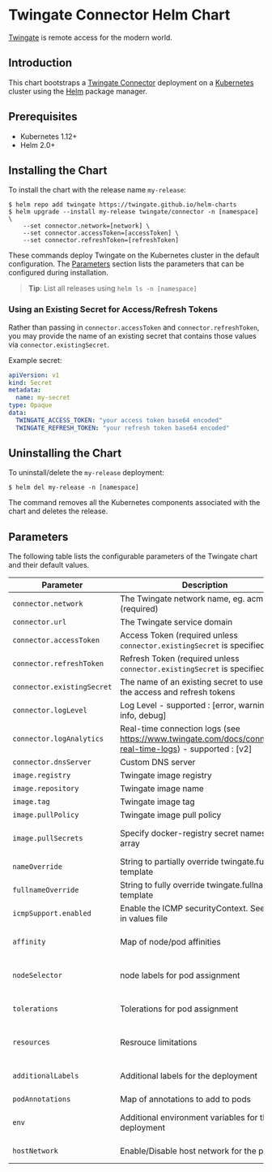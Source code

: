 # Twingate Connector Helm Chart

[Twingate](https://www.twingate.com/) is remote access for the modern world.

## Introduction

This chart bootstraps a [Twingate Connector](https://hub.docker.com/r/twingate/connector) deployment on a [Kubernetes](http://kubernetes.io) cluster using the [Helm](https://helm.sh) package manager.

## Prerequisites

- Kubernetes 1.12+
- Helm 2.0+

## Installing the Chart

To install the chart with the release name `my-release`:

```shell
$ helm repo add twingate https://twingate.github.io/helm-charts
$ helm upgrade --install my-release twingate/connector -n [namespace] \
    --set connector.network=[network] \
    --set connector.accessToken=[accessToken] \
    --set connector.refreshToken=[refreshToken]
```

These commands deploy Twingate on the Kubernetes cluster in the default configuration. The [Parameters](#parameters) section lists the parameters that can be configured during installation.

> **Tip**: List all releases using `helm ls -n [namespace]`

### Using an Existing Secret for Access/Refresh Tokens

Rather than passing in `connector.accessToken` and `connector.refreshToken`, you may provide the name of an existing secret that contains those values via `connector.existingSecret`.

Example secret:

```yaml
apiVersion: v1
kind: Secret
metadata:
  name: my-secret
type: Opaque
data:
  TWINGATE_ACCESS_TOKEN: "your access token base64 encoded"
  TWINGATE_REFRESH_TOKEN: "your refresh token base64 encoded"
```

## Uninstalling the Chart

To uninstall/delete the `my-release` deployment:

```shell
$ helm del my-release -n [namespace]
```

The command removes all the Kubernetes components associated with the chart and deletes the release.

## Parameters

The following table lists the configurable parameters of the Twingate chart and their default values.

| Parameter                               | Description                                                                 | Default                                                 |
|-----------------------------------------|-----------------------------------------------------------------------------|---------------------------------------------------------|
| `connector.network`                     | The Twingate network name, eg. acme (required)                              |                                                         |
| `connector.url`                         | The Twingate service domain                                                 | `twingate.com`                                          |
| `connector.accessToken`                 | Access Token (required unless `connector.existingSecret` is specified)      |                                                         |
| `connector.refreshToken`                | Refresh Token (required unless `connector.existingSecret` is specified)     |                                                         |
| `connector.existingSecret`              | The name of an existing secret to use for the access and refresh tokens     |                                                         |
| `connector.logLevel`                    | Log Level - supported : [error, warning, info, debug]                       | `error`                                                 |
| `connector.logAnalytics`                | Real-time connection logs (see https://www.twingate.com/docs/connector-real-time-logs) - supported : [v2]                                |                                                         |
| `connector.dnsServer`                   | Custom DNS server                                                           |                                                         |
| `image.registry`                        | Twingate image registry                                                     | `docker.io`                                             |
| `image.repository`                      | Twingate image name                                                         | `twingate/connector`                                    |
| `image.tag`                             | Twingate image tag                                                          | `latest`                                                |
| `image.pullPolicy`                      | Twingate image pull policy                                                  | `Always`                                                |
| `image.pullSecrets`                     | Specify docker-registry secret names as an array                            | `[]` (does not add image pull secrets to deployed pods) |
| `nameOverride`                          | String to partially override twingate.fullname template                     | `nil`                                                   |
| `fullnameOverride`                      | String to fully override twingate.fullname template                         | `nil`                                                   |
| `icmpSupport.enabled`                   | Enable the ICMP securityContext. See more in values file                    | `false`                                                 |
| `affinity`                              | Map of node/pod affinities                                                  | `{}` (The value is evaluated as a template)             |
| `nodeSelector`                          | node labels for pod assignment                                              | `{}` (The value is evaluated as a template)             |
| `tolerations`                           | Tolerations for pod assignment                                              | `[]` (The value is evaluated as a template)             |
| `resources`                             | Resrouce limitations                                                        | `{}` (The value is evaluated as a template)             |
| `additionalLabels`                      | Additional labels for the deployment                                        | `{}` (The value is evaluated as a template)             |
| `podAnnotations`                        | Map of annotations to add to pods                                           | `{}`                                                    |
| `env`                                   | Additional environment variables for the deployment                         | `{}` (The value is evaluated as a template)             |
| `hostNetwork`                           | Enable/Disable host network for the pods                                    | `false` (Disabled by default)                           |

